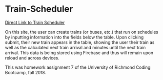 # Train-Scheduler

[Direct Link to Train Scheduler](https://amfirebaugh.github.io/Train-Scheduler/)

On this site, the user can create trains (or buses, etc.) that run on schedules by inputting information into the fields below the table. Upon clicking submit, their new train appears in the table, showing the user their train as well as the calculated next train arrival and minutes until the next train arrival. This data is being stored using Firebase and thus will remain upon reload and across devices.

This was homework assignment 7 of the University of Richmond Coding Bootcamp, fall 2018.
